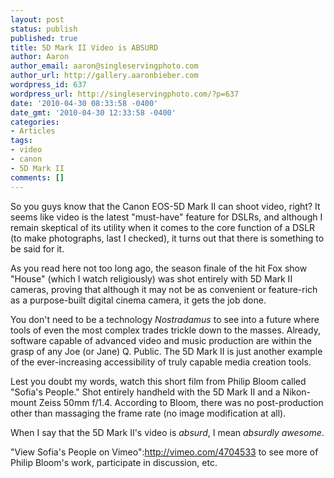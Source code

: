 ```yaml
---
layout: post
status: publish
published: true
title: 5D Mark II Video is ABSURD
author: Aaron
author_email: aaron@singleservingphoto.com
author_url: http://gallery.aaronbieber.com
wordpress_id: 637
wordpress_url: http://singleservingphoto.com/?p=637
date: '2010-04-30 08:33:58 -0400'
date_gmt: '2010-04-30 12:33:58 -0400'
categories:
- Articles
tags:
- video
- canon
- 5D Mark II
comments: []
---
```

So you guys know that the Canon EOS-5D Mark II can shoot video, right?
It seems like video is the latest "must-have" feature for DSLRs, and
although I remain skeptical of its utility when it comes to the core
function of a DSLR (to make photographs, last I checked), it turns out
that there is something to be said for it.

As you read here not too long ago, the season finale of the hit Fox show
"House" (which I watch religiously) was shot entirely with 5D Mark II
cameras, proving that although it may not be as convenient or
feature-rich as a purpose-built digital cinema camera, it gets the job
done.

You don't need to be a technology _Nostradamus_ to see into a future
where tools of even the most complex trades trickle down to the masses.
Already, software capable of advanced video and music production are
within the grasp of any Joe (or Jane) Q. Public. The 5D Mark II is just
another example of the ever-increasing accessibility of truly capable
media creation tools.

Lest you doubt my words, watch this short film from Philip Bloom called
"Sofia's People." Shot entirely handheld with the 5D Mark II and a
Nikon-mount Zeiss 50mm f/1.4. According to Bloom, there was no
post-production other than massaging the frame rate (no image
modification at all).

When I say that the 5D Mark II's video is _absurd_, I mean _absurdly
awesome_.

"View Sofia's People on Vimeo":http://vimeo.com/4704533 to see more of
Philip Bloom's work, participate in discussion, etc.
